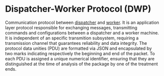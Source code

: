 # Dispatcher-Worker Protocol (DWP)

Communication protocol between [dispatcher](https://github.com/comnetunb/web_dispatcher) and [worker](https://github.com/comnetunb/worker).
It is an application layer protocol responsible for exchanging messages, transmitting commands and configurations between a dispatcher and a worker machine. It is independent of an specific transmition subsystem, requiring a transmission channel that guarantees reliability and data integrity. The protocol data unities (PDU) are formatted via JSON and encapsulated by two marks indicating respectively the beginning and end of the packet. To each PDU is assigned a unique numerical identifier, ensuring that they are distinguished at the time of analysis of the package by one of the treatment ends.
